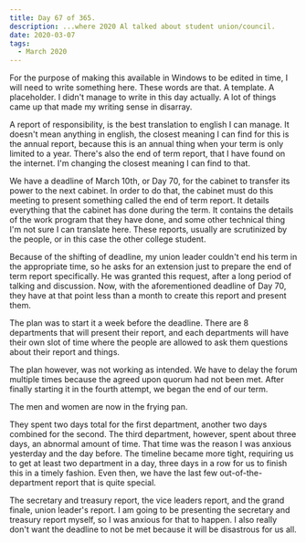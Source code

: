 ```yaml
---
title: Day 67 of 365.
description: ...where 2020 Al talked about student union/council.
date: 2020-03-07
tags:
  - March 2020
---
```


For the purpose of making this available in Windows to be edited in time, I will need to write something here. These words are that. A template. A placeholder. I didn't manage to write in this day actually. A lot of things came up that made my writing sense in disarray.

A report of responsibility, is the best translation to english I can manage. It doesn't mean anything in english, the closest meaning I can find for this is the annual report, because this is an annual thing when your term is only limited to a year. There's also the end of term report, that I have found on the internet. I'm changing the closest meaning I can find to that.

We have a deadline of March 10th, or Day 70, for the cabinet to transfer its power to the next cabinet. In order to do that, the cabinet must do this meeting to present something called the end of term report. It details everything that the cabinet has done during the term. It contains the details of the work program that they have done, and some other technical thing I'm not sure I can translate here. These reports, usually are scrutinized by the people, or in this case the other college student.

Because of the shifting of deadline, my union leader couldn't end his term in the appropriate time, so he asks for an extension just to prepare the end of term report specifically. He was granted this request, after a long period of talking and discussion. Now, with the aforementioned deadline of Day 70, they have at that point less than a month to create this report and present them. 

The plan was to start it a week before the deadline. There are 8 departments that will present their report, and each departments will have their own slot of time where the people are allowed to ask them questions about their report and things. 

The plan however, was not working as intended. We have to delay the forum multiple times because the agreed upon quorum had not been met. After finally starting it in the fourth attempt, we began the end of our term. 

The men and women are now in the frying pan.

They spent two days total for the first department, another two days combined for the second. The third department, however, spent about three days, an abnormal amount of time. That time was the reason I was anxious yesterday and the day before. The timeline became more tight, requiring us to get at least two department in a day, three days in a row for us to finish this in a timely fashion. Even then, we have the last few out-of-the-department report that is quite special.

The secretary and treasury report, the vice leaders report, and the grand finale, union leader's report. I am going to be presenting the secretary and treasury report myself, so I was anxious for that to happen. I also really don't want the deadline to not be met because it will be disastrous for us all.